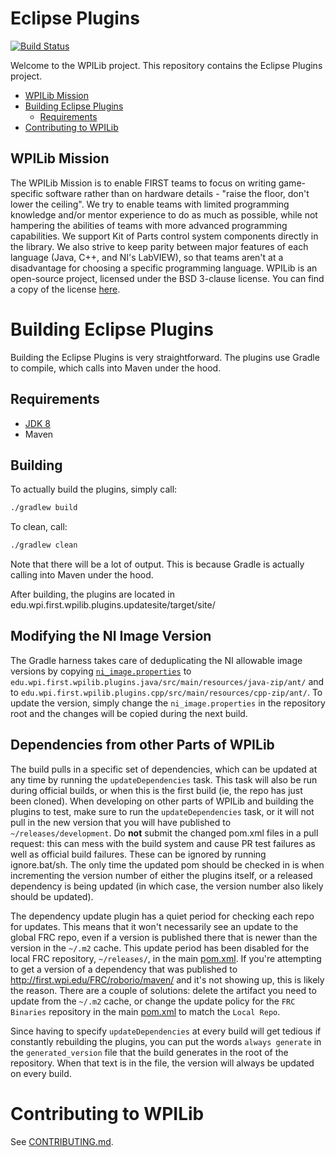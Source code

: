 # Eclipse Plugins

[![Build Status](https://travis-ci.org/wpilibsuite/EclipsePlugins.svg?branch=master)](https://travis-ci.org/wpilibsuite/EclipsePlugins)

Welcome to the WPILib project. This repository contains the Eclipse Plugins project.

- [WPILib Mission](#wpilib-mission)
- [Building Eclipse Plugins](#building-eclipse-plugins)
    - [Requirements](#requirements)
- [Contributing to WPILib](#contributing-to-wpilib)

## WPILib Mission

The WPILib Mission is to enable FIRST teams to focus on writing game-specific software rather than on hardware details - "raise the floor, don't lower the ceiling". We try to enable teams with limited programming knowledge and/or mentor experience to do as much as possible, while not hampering the abilities of teams with more advanced programming capabilities. We support Kit of Parts control system components directly in the library. We also strive to keep parity between major features of each language (Java, C++, and NI's LabVIEW), so that teams aren't at a disadvantage for choosing a specific programming language. WPILib is an open-source project, licensed under the BSD 3-clause license. You can find a copy of the license [here](license.txt).

# Building Eclipse Plugins

Building the Eclipse Plugins is very straightforward. The plugins use Gradle to compile, which calls into Maven under the hood.

## Requirements
- [JDK 8](http://www.oracle.com/technetwork/java/javase/downloads/index.html)
- Maven

## Building

To actually build the plugins, simply call:

```bash
./gradlew build
```

To clean, call:

```bash
./gradlew clean
```

Note that there will be a lot of output. This is because Gradle is actually calling into Maven under the hood.

After building, the plugins are located in edu.wpi.first.wpilib.plugins.updatesite/target/site/

## Modifying the NI Image Version

The Gradle harness takes care of deduplicating the NI allowable image versions by copying [`ni_image.properties`](ni_image.properties) to `edu.wpi.first.wpilib.plugins.java/src/main/resources/java-zip/ant/` and to `edu.wpi.first.wpilib.plugins.cpp/src/main/resources/cpp-zip/ant/`. To update the version, simply change the `ni_image.properties` in the repository root and the changes will be copied during the next build.

## Dependencies from other Parts of WPILib

The build pulls in a specific set of dependencies, which can be updated at any time by running the `updateDependencies` task. This task will also be run during official builds, or when this is the first build (ie, the repo has just been cloned). When developing on other parts of WPILib and building the plugins to test, make sure to run the `updateDependencies` task, or it will not pull in the new version that you will have published to `~/releases/development`. Do **not** submit the changed pom.xml files in a pull request: this can mess with the build system and cause PR test failures as well as official build failures. These can be ignored by running ignore.bat/sh. The only time the updated pom should be checked in is when incrementing the version number of either the plugins itself, or a released dependency is being updated (in which case, the version number also likely should be updated).

The dependency update plugin has a quiet period for checking each repo for updates. This means that it won't necessarily see an update to the global FRC repo, even if a version is published there that is newer than the version in the `~/.m2` cache. This update period has been disabled for the local FRC repository, `~/releases/`, in the main [pom.xml](pom.xml). If you're attempting to get a version of a dependency that was published to http://first.wpi.edu/FRC/roborio/maven/ and it's not showing up, this is likely the reason. There are a couple of solutions: delete the artifact you need to update from the `~/.m2` cache, or change the update policy for the `FRC Binaries` repository in the main [pom.xml](pom.xml) to match the `Local Repo`.

Since having to specify `updateDependencies` at every build will get tedious if constantly rebuilding the plugins, you can put the words `always generate` in the `generated_version` file that the build generates in the root of the repository. When that text is in the file, the version will always be updated on every build.

# Contributing to WPILib

See [CONTRIBUTING.md](CONTRIBUTING.md).
